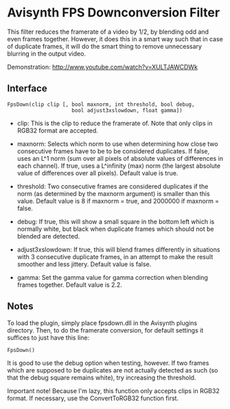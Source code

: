 Avisynth FPS Downconversion Filter
==================================

This filter reduces the framerate of a video by 1/2, by blending odd and even
frames together. However, it does this in a smart way such that in case of
duplicate frames, it will do the smart thing to remove unnecessary blurring in
the output video.

Demonstration: http://www.youtube.com/watch?v=XULTJAWCDWk


Interface
---------

    FpsDown(clip clip [, bool maxnorm, int threshold, bool debug,
                         bool adjust3xslowdown, float gamma])

- clip: This is the clip to reduce the framerate of. Note that only clips in
  RGB32 format are accepted.

- maxnorm: Selects which norm to use when determining how close two consecutive
  frames have to be to be considered duplicates. If false, uses an L^1 norm
  (sum over all pixels of absolute values of differences in each channel). If
  true, uses a L^infinity (max) norm (the largest absolute value of differences
  over all pixels). Default value is true.

- threshold: Two consecutive frames are considered duplicates if the norm (as
  determined by the maxnorm argument) is smaller than this value. Default value
  is 8 if maxnorm = true, and 2000000 if maxnorm = false.

- debug: If true, this will show a small square in the bottom left which is
  normally white, but black when duplicate frames which should not be blended
  are detected.

- adjust3xslowdown: If true, this will blend frames differently in situations
  with 3 consecutive duplicate frames, in an attempt to make the result
  smoother and less jittery. Default value is false.

- gamma: Set the gamma value for gamma correction when blending frames
  together. Default value is 2.2.


Notes
-----

To load the plugin, simply place fpsdown.dll in the Avisynth plugins directory.
Then, to do the framerate conversion, for default settings it suffices to just
have this line:

    FpsDown()

It is good to use the debug option when testing, however. If two frames which
are supposed to be duplicates are not actually detected as such (so that the
debug square remains white), try increasing the threshold.

Important note! Because I'm lazy, this function only accepts clips in RGB32
format. If necessary, use the ConvertToRGB32 function first.
